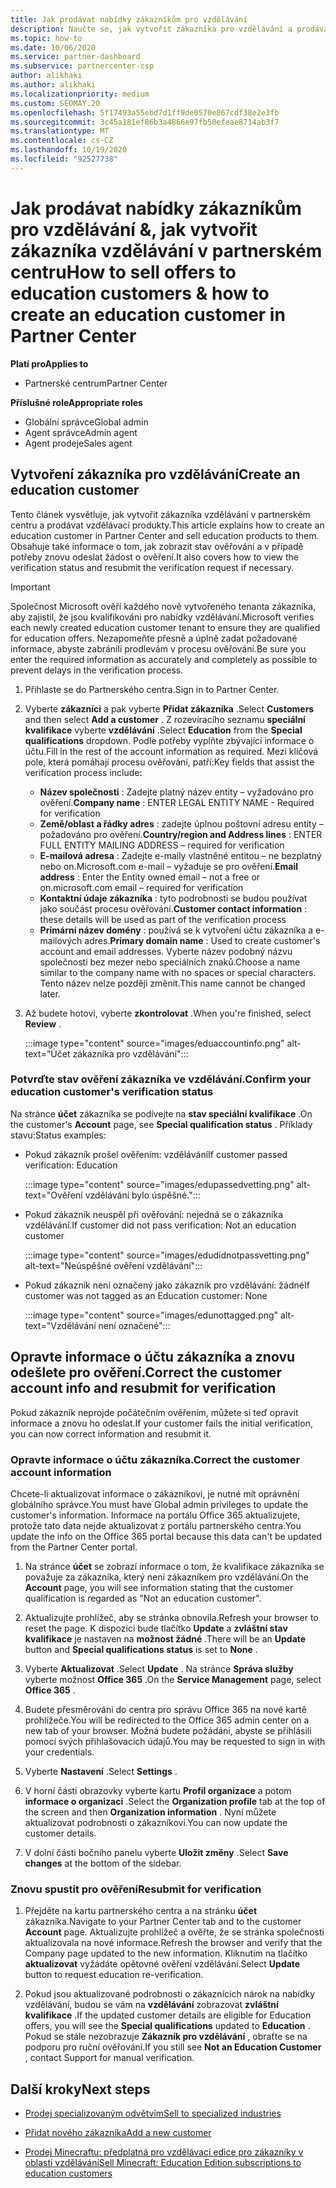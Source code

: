 ```yaml
---
title: Jak prodávat nabídky zákazníkům pro vzdělávání
description: Naučte se, jak vytvořit zákazníka pro vzdělávání a prodávat nabídky v partnerském centru. Zahrnuje potvrzení stavu ověření pro zákazníka ve vzdělávání.
ms.topic: how-to
ms.date: 10/06/2020
ms.service: partner-dashboard
ms.subservice: partnercenter-csp
author: alikhaki
ms.author: alikhaki
ms.localizationpriority: medium
ms.custom: SEOMAY.20
ms.openlocfilehash: 5f17493a55ebd7d1ff9de0570e867cdf38e2e3fb
ms.sourcegitcommit: 3c45a181ef86b3a4866e97fb50efeae8714ab3f7
ms.translationtype: MT
ms.contentlocale: cs-CZ
ms.lasthandoff: 10/19/2020
ms.locfileid: "92527738"
---
```

# <a name="how-to-sell-offers-to-education-customers--how-to-create-an-education-customer-in-partner-center"></a><span data-ttu-id="d2290-104">Jak prodávat nabídky zákazníkům pro vzdělávání &, jak vytvořit zákazníka vzdělávání v partnerském centru</span><span class="sxs-lookup"><span data-stu-id="d2290-104">How to sell offers to education customers & how to create an education customer in Partner Center</span></span>

<span data-ttu-id="d2290-105">**Platí pro**</span><span class="sxs-lookup"><span data-stu-id="d2290-105">**Applies to**</span></span>

- <span data-ttu-id="d2290-106">Partnerské centrum</span><span class="sxs-lookup"><span data-stu-id="d2290-106">Partner Center</span></span>

<span data-ttu-id="d2290-107">**Příslušné role**</span><span class="sxs-lookup"><span data-stu-id="d2290-107">**Appropriate roles**</span></span>

- <span data-ttu-id="d2290-108">Globální správce</span><span class="sxs-lookup"><span data-stu-id="d2290-108">Global admin</span></span>
- <span data-ttu-id="d2290-109">Agent správce</span><span class="sxs-lookup"><span data-stu-id="d2290-109">Admin agent</span></span>
- <span data-ttu-id="d2290-110">Agent prodeje</span><span class="sxs-lookup"><span data-stu-id="d2290-110">Sales agent</span></span>

## <a name="create-an-education-customer"></a><span data-ttu-id="d2290-111">Vytvoření zákazníka pro vzdělávání</span><span class="sxs-lookup"><span data-stu-id="d2290-111">Create an education customer</span></span>

<span data-ttu-id="d2290-112">Tento článek vysvětluje, jak vytvořit zákazníka vzdělávání v partnerském centru a prodávat vzdělávací produkty.</span><span class="sxs-lookup"><span data-stu-id="d2290-112">This article explains how to create an education customer in Partner Center and sell education products to them.</span></span> <span data-ttu-id="d2290-113">Obsahuje také informace o tom, jak zobrazit stav ověřování a v případě potřeby znovu odeslat žádost o ověření.</span><span class="sxs-lookup"><span data-stu-id="d2290-113">It also covers how to view the verification status and resubmit the verification request if necessary.</span></span>

> [!IMPORTANT]
> <span data-ttu-id="d2290-114">Společnost Microsoft ověří každého nově vytvořeného tenanta zákazníka, aby zajistil, že jsou kvalifikováni pro nabídky vzdělávání.</span><span class="sxs-lookup"><span data-stu-id="d2290-114">Microsoft verifies each newly created education customer tenant to ensure they are qualified for education offers.</span></span>  <span data-ttu-id="d2290-115">Nezapomeňte přesně a úplně zadat požadované informace, abyste zabránili prodlevám v procesu ověřování.</span><span class="sxs-lookup"><span data-stu-id="d2290-115">Be sure you enter the required information as accurately and completely as possible to prevent delays in the verification process.</span></span>

1. <span data-ttu-id="d2290-116">Přihlaste se do Partnerského centra.</span><span class="sxs-lookup"><span data-stu-id="d2290-116">Sign in to Partner Center.</span></span>

2. <span data-ttu-id="d2290-117">Vyberte **zákazníci** a pak vyberte **Přidat zákazníka** .</span><span class="sxs-lookup"><span data-stu-id="d2290-117">Select **Customers** and then select **Add a customer** .</span></span> <span data-ttu-id="d2290-118">Z rozevíracího seznamu **speciální kvalifikace** vyberte **vzdělávání** .</span><span class="sxs-lookup"><span data-stu-id="d2290-118">Select **Education** from the **Special qualifications** dropdown.</span></span>  <span data-ttu-id="d2290-119">Podle potřeby vyplňte zbývající informace o účtu.</span><span class="sxs-lookup"><span data-stu-id="d2290-119">Fill in the rest of the account information as required.</span></span>  <span data-ttu-id="d2290-120">Mezi klíčová pole, která pomáhají procesu ověřování, patří:</span><span class="sxs-lookup"><span data-stu-id="d2290-120">Key fields that assist the verification process include:</span></span>

   - <span data-ttu-id="d2290-121">**Název společnosti** : Zadejte platný název entity – vyžadováno pro ověření.</span><span class="sxs-lookup"><span data-stu-id="d2290-121">**Company name** : ENTER LEGAL ENTITY NAME - Required for verification</span></span>
   - <span data-ttu-id="d2290-122">**Země/oblast a řádky adres** : zadejte úplnou poštovní adresu entity – požadováno pro ověření.</span><span class="sxs-lookup"><span data-stu-id="d2290-122">**Country/region and Address lines** : ENTER FULL ENTITY MAILING ADDRESS – required for verification</span></span>
   - <span data-ttu-id="d2290-123">**E-mailová adresa** : Zadejte e-maily vlastněné entitou – ne bezplatný nebo on.Microsoft.com e-mail – vyžaduje se pro ověření.</span><span class="sxs-lookup"><span data-stu-id="d2290-123">**Email address** :  Enter the Entity owned email – not a free or on.microsoft.com email – required for verification</span></span>
   - <span data-ttu-id="d2290-124">**Kontaktní údaje zákazníka** : tyto podrobnosti se budou používat jako součást procesu ověřování.</span><span class="sxs-lookup"><span data-stu-id="d2290-124">**Customer contact information** : these details will be used as part of the verification process</span></span>
   - <span data-ttu-id="d2290-125">**Primární název domény** : používá se k vytvoření účtu zákazníka a e-mailových adres.</span><span class="sxs-lookup"><span data-stu-id="d2290-125">**Primary domain name** :  Used to create customer's account and email addresses.</span></span>  <span data-ttu-id="d2290-126">Vyberte název podobný názvu společnosti bez mezer nebo speciálních znaků.</span><span class="sxs-lookup"><span data-stu-id="d2290-126">Choose a name similar to the company name with no spaces or special characters.</span></span>  <span data-ttu-id="d2290-127">Tento název nelze později změnit.</span><span class="sxs-lookup"><span data-stu-id="d2290-127">This name cannot be changed later.</span></span>

3. <span data-ttu-id="d2290-128">Až budete hotovi, vyberte **zkontrolovat** .</span><span class="sxs-lookup"><span data-stu-id="d2290-128">When you're finished, select **Review** .</span></span>

   :::image type="content" source="images/eduaccountinfo.png" alt-text="Účet zákazníka pro vzdělávání":::

### <a name="confirm-your-education-customers-verification-status"></a><span data-ttu-id="d2290-130">Potvrďte stav ověření zákazníka ve vzdělávání.</span><span class="sxs-lookup"><span data-stu-id="d2290-130">Confirm your education customer's verification status</span></span>

<span data-ttu-id="d2290-131">Na stránce **účet** zákazníka se podívejte na **stav speciální kvalifikace** .</span><span class="sxs-lookup"><span data-stu-id="d2290-131">On the customer's **Account** page, see **Special qualification status** .</span></span>
<span data-ttu-id="d2290-132">Příklady stavu:</span><span class="sxs-lookup"><span data-stu-id="d2290-132">Status examples:</span></span>

- <span data-ttu-id="d2290-133">Pokud zákazník prošel ověřením: vzdělávání</span><span class="sxs-lookup"><span data-stu-id="d2290-133">If customer passed verification:  Education</span></span>

   :::image type="content" source="images/edupassedvetting.png" alt-text="Ověření vzdělávání bylo úspěšné.":::

- <span data-ttu-id="d2290-135">Pokud zákazník neuspěl při ověřování: nejedná se o zákazníka vzdělávání.</span><span class="sxs-lookup"><span data-stu-id="d2290-135">If customer did not pass verification:  Not an education customer</span></span>

   :::image type="content" source="images/edudidnotpassvetting.png" alt-text="Neúspěšné ověření vzdělávání":::

- <span data-ttu-id="d2290-137">Pokud zákazník není označený jako zákazník pro vzdělávání: žádné</span><span class="sxs-lookup"><span data-stu-id="d2290-137">If customer was not tagged as an Education customer:  None</span></span>

   :::image type="content" source="images/edunottagged.png" alt-text="Vzdělávání není označené":::

## <a name="correct-the-customer-account-info-and-resubmit-for-verification"></a><span data-ttu-id="d2290-139">Opravte informace o účtu zákazníka a znovu odešlete pro ověření.</span><span class="sxs-lookup"><span data-stu-id="d2290-139">Correct the customer account info and resubmit for verification</span></span>

<span data-ttu-id="d2290-140">Pokud zákazník neprojde počátečním ověřením, můžete si teď opravit informace a znovu ho odeslat.</span><span class="sxs-lookup"><span data-stu-id="d2290-140">If your customer fails the initial verification, you can now correct information and resubmit it.</span></span>

### <a name="correct-the-customer-account-information"></a><span data-ttu-id="d2290-141">Opravte informace o účtu zákazníka.</span><span class="sxs-lookup"><span data-stu-id="d2290-141">Correct the customer account information</span></span>

<span data-ttu-id="d2290-142">Chcete-li aktualizovat informace o zákazníkovi, je nutné mít oprávnění globálního správce.</span><span class="sxs-lookup"><span data-stu-id="d2290-142">You must have Global admin privileges to update the customer's information.</span></span> <span data-ttu-id="d2290-143">Informace na portálu Office 365 aktualizujete, protože tato data nejde aktualizovat z portálu partnerského centra.</span><span class="sxs-lookup"><span data-stu-id="d2290-143">You update the info on the Office 365 portal because this data can't be updated from the Partner Center portal.</span></span>

1. <span data-ttu-id="d2290-144">Na stránce **účet** se zobrazí informace o tom, že kvalifikace zákazníka se považuje za zákazníka, který není zákazníkem pro vzdělávání.</span><span class="sxs-lookup"><span data-stu-id="d2290-144">On the **Account** page, you will see information stating that the customer qualification is regarded as "Not an education customer".</span></span>

2. <span data-ttu-id="d2290-145">Aktualizujte prohlížeč, aby se stránka obnovila.</span><span class="sxs-lookup"><span data-stu-id="d2290-145">Refresh your browser to reset the page.</span></span> <span data-ttu-id="d2290-146">K dispozici bude tlačítko **Update** a **zvláštní stav kvalifikace** je nastaven na **možnost žádné** .</span><span class="sxs-lookup"><span data-stu-id="d2290-146">There will be an **Update** button and **Special qualifications status** is set to **None** .</span></span>

3. <span data-ttu-id="d2290-147">Vyberte **Aktualizovat** .</span><span class="sxs-lookup"><span data-stu-id="d2290-147">Select **Update** .</span></span> <span data-ttu-id="d2290-148">Na stránce **Správa služby** vyberte možnost **Office 365** .</span><span class="sxs-lookup"><span data-stu-id="d2290-148">On the **Service Management** page, select **Office 365** .</span></span>

4. <span data-ttu-id="d2290-149">Budete přesměrováni do centra pro správu Office 365 na nové kartě prohlížeče.</span><span class="sxs-lookup"><span data-stu-id="d2290-149">You will be redirected to the Office 365 admin center on a new tab of your browser.</span></span> <span data-ttu-id="d2290-150">Možná budete požádáni, abyste se přihlásili pomocí svých přihlašovacích údajů.</span><span class="sxs-lookup"><span data-stu-id="d2290-150">You may be requested to sign in with your credentials.</span></span>

5. <span data-ttu-id="d2290-151">Vyberte **Nastavení** .</span><span class="sxs-lookup"><span data-stu-id="d2290-151">Select **Settings** .</span></span>

6. <span data-ttu-id="d2290-152">V horní části obrazovky vyberte kartu **Profil organizace** a potom **informace o organizaci** .</span><span class="sxs-lookup"><span data-stu-id="d2290-152">Select the **Organization profile** tab at the top of the screen and then **Organization information** .</span></span> <span data-ttu-id="d2290-153">Nyní můžete aktualizovat podrobnosti o zákazníkovi.</span><span class="sxs-lookup"><span data-stu-id="d2290-153">You can now update the customer details.</span></span>

7. <span data-ttu-id="d2290-154">V dolní části bočního panelu vyberte **Uložit změny** .</span><span class="sxs-lookup"><span data-stu-id="d2290-154">Select **Save changes** at the bottom of the sidebar.</span></span>  

### <a name="resubmit-for-verification"></a><span data-ttu-id="d2290-155">Znovu spustit pro ověření</span><span class="sxs-lookup"><span data-stu-id="d2290-155">Resubmit for verification</span></span>

1. <span data-ttu-id="d2290-156">Přejděte na kartu partnerského centra a na stránku **účet** zákazníka.</span><span class="sxs-lookup"><span data-stu-id="d2290-156">Navigate to your Partner Center tab and to the customer **Account** page.</span></span> <span data-ttu-id="d2290-157">Aktualizujte prohlížeč a ověřte, že se stránka společnosti aktualizovala na nové informace.</span><span class="sxs-lookup"><span data-stu-id="d2290-157">Refresh the browser and verify that the Company page updated to the new information.</span></span> <span data-ttu-id="d2290-158">Kliknutím na tlačítko **aktualizovat** vyžádáte opětovné ověření vzdělávání.</span><span class="sxs-lookup"><span data-stu-id="d2290-158">Select **Update** button to request education re-verification.</span></span>

2. <span data-ttu-id="d2290-159">Pokud jsou aktualizované podrobnosti o zákaznících nárok na nabídky vzdělávání, budou se vám na **vzdělávání** zobrazovat **zvláštní kvalifikace** .</span><span class="sxs-lookup"><span data-stu-id="d2290-159">If the updated customer details are eligible for Education offers, you will see the **Special qualifications** updated to **Education** .</span></span> <span data-ttu-id="d2290-160">Pokud se stále nezobrazuje **Zákazník pro vzdělávání** , obraťte se na podporu pro ruční ověřování.</span><span class="sxs-lookup"><span data-stu-id="d2290-160">If you still see **Not an Education Customer** , contact Support for manual verification.</span></span>

## <a name="next-steps"></a><span data-ttu-id="d2290-161">Další kroky</span><span class="sxs-lookup"><span data-stu-id="d2290-161">Next steps</span></span>

- [<span data-ttu-id="d2290-162">Prodej specializovaným odvětvím</span><span class="sxs-lookup"><span data-stu-id="d2290-162">Sell to specialized industries</span></span>](get-special-pricing-for-offers.md)

- [<span data-ttu-id="d2290-163">Přidat nového zákazníka</span><span class="sxs-lookup"><span data-stu-id="d2290-163">Add a new customer</span></span>](add-a-new-customer.md)

- [<span data-ttu-id="d2290-164">Prodej Minecraftu: předplatná pro vzdělávací edice pro zákazníky v oblasti vzdělávání</span><span class="sxs-lookup"><span data-stu-id="d2290-164">Sell Minecraft: Education Edition subscriptions to education customers</span></span>](minecraft-subscriptions.md)
